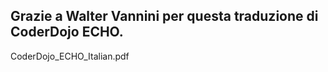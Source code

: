 ## Grazie a Walter Vannini per questa traduzione di CoderDojo ECHO.

<pdf width="900" height="1000">CoderDojo\_ECHO\_Italian.pdf</pdf>
